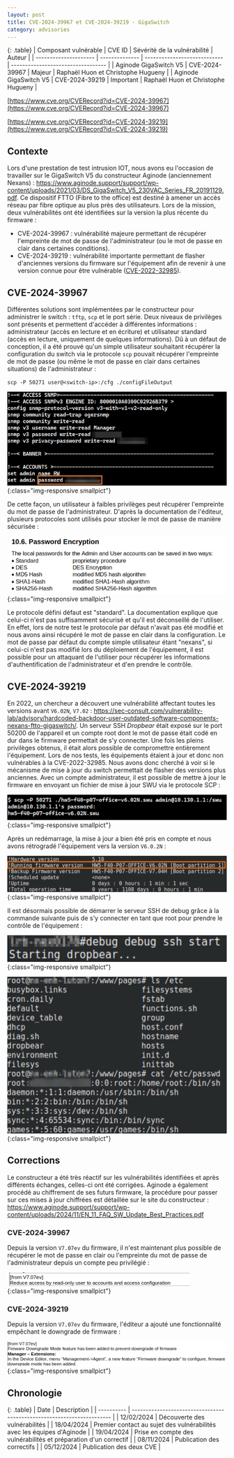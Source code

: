 ```yaml
---
layout: post
title: CVE-2024-39967 et CVE-2024-39219 - GigaSwitch
category: advisories
---
```


{: .table}
| Composant vulnérable | CVE ID | Sévérité de la vulnérabilité | Auteur |
| --------------------- | -------------- | ---------------------------- | ---------------------------------- |
| Aginode GigaSwitch V5 | CVE-2024-39967 | Majeur | Raphaël Huon et Christophe Hugueny |
| Aginode GigaSwitch V5 | CVE-2024-39219 | Important | Raphaël Huon et Christophe Hugueny |

[https://www.cve.org/CVERecord?id=CVE-2024-39967](https://www.cve.org/CVERecord?id=CVE-2024-39967)

[https://www.cve.org/CVERecord?id=CVE-2024-39219](https://www.cve.org/CVERecord?id=CVE-2024-39219)

## Contexte

Lors d'une prestation de test intrusion IOT, nous avons eu l'occasion de travailler sur le GigaSwitch V5 du constructeur Aginode (anciennement Nexans) : https://www.aginode.support/support/wp-content/uploads/2021/03/DS_GigaSwitch_V5_230VAC_Series_FR_20191129.pdf. Ce dispositif FTTO (Fibre to the office) est destiné à amener un accès réseau par fibre optique au plus près des utilisateurs. Lors de la mission, deux vulnérabilités ont été identifiées sur la version la plus récente du firmware :

- CVE-2024-39967 : vulnérabilité majeure permettant de récupérer l'empreinte de mot de passe de l'administrateur (ou le mot de passe en clair dans certaines conditions).
- CVE-2024-39219 : vulnérabilité importante permettant de flasher d'anciennes versions du firmware sur l'équipement afin de revenir à une version connue pour être vulnérable ([CVE-2022-32985](https://www.cve.org/CVERecord?id=CVE-2022-32985)).

## CVE-2024-39967

Différentes solutions sont implémentées par le constructeur pour administrer le switch : `tftp`, `scp` et le port série.
Deux niveaux de privilèges sont présents et permettent d'accéder à différentes informations : administrateur (accès en lecture et en écriture) et utilisateur standard (accès en lecture, uniquement de quelques informations). Dû à un défaut de conception, il a été prouvé qu'un simple utilisateur souhaitant récupérer la configuration du switch via le protocole `scp` pouvait récupérer l'empreinte de mot de passe (ou même le mot de passe en clair dans certaines situations) de l'administrateur :

```
scp -P 50271 user@<switch-ip>:/cfg ./configFileOutput
```

![](/assets/img/advisories/cve-2024-39967-cve-2024-39219/pass.png){:class="img-responsive smallpict"}

De cette façon, un utilisateur à faibles privilèges peut récupérer l'empreinte du mot de passe de l'administrateur. D'après la documentation de l'éditeur, plusieurs protocoles sont utilisés pour stocker le mot de passe de manière sécurisée :

![](/assets/img/advisories/cve-2024-39967-cve-2024-39219/encrypt.png){:class="img-responsive smallpict"}

Le protocole défini défaut est "standard". La documentation explique que celui-ci n'est pas suffisamment sécurisé et qu'il est déconseillé de l'utiliser. En effet, lors de notre test le protocole par défaut n'avait pas été modifié et nous avons ainsi récupéré le mot de passe en clair dans la configuration.
Le mot de passe par défaut du compte simple utilisateur étant "nexans", si celui-ci n'est pas modifié lors du déploiement de l'équipement, il est possible pour un attaquant de l'utiliser pour récupérer les informations d'authentification de l'administrateur et d'en prendre le contrôle.

## CVE-2024-39219

En 2022, un chercheur a découvert une vulnérabilité affectant toutes les versions avant `V6.02N`, `V7.02` : https://sec-consult.com/vulnerability-lab/advisory/hardcoded-backdoor-user-outdated-software-components-nexans-ftto-gigaswitch/. Un serveur SSH _Dropbear_ était exposé sur le port 50200 de l'appareil et un compte root dont le mot de passe était codé en dur dans le firmware permettait de s'y connecter. Une fois les pleins privilèges obtenus, il était alors possible de compromettre entièrement l'équipement.
Lors de nos tests, les équipements étaient à jour et donc non vulnérables à la CVE-2022-32985. Nous avons donc cherché à voir si le mécanisme de mise à jour du switch permettait de flasher des versions plus anciennes. Avec un compte administrateur, il est possible de mettre à jour le firmware en envoyant un fichier de mise à jour SWU via le protocole SCP :

![](/assets/img/advisories/cve-2024-39967-cve-2024-39219/update.png){:class="img-responsive smallpict"}

Après un redémarrage, la mise à jour a bien été pris en compte et nous avons rétrogradé l'équipement vers la version `V6.0.2N` :

![](/assets/img/advisories/cve-2024-39967-cve-2024-39219/new-version.png){:class="img-responsive smallpict"}

Il est désormais possible de démarrer le serveur SSH de debug grâce à la commande suivante puis de s'y connecter en tant que root pour prendre le contrôle de l'équipement :

![](/assets/img/advisories/cve-2024-39967-cve-2024-39219/dropbear.png){:class="img-responsive smallpict"}

![](/assets/img/advisories/cve-2024-39967-cve-2024-39219/passwd.png){:class="img-responsive smallpict"}

## Corrections

Le constructeur a été très réactif sur les vulnérabilités identifiées et après différents échanges, celles-ci ont été corrigées. Aginode a également procédé au chiffrement de ses futurs firmware, la procédure pour passer sur ces mises à jour chiffrées est détaillée sur le site du constructeur : https://www.aginode.support/support/wp-content/uploads/2024/11/EN_11_FAQ_SW_Update_Best_Practices.pdf

### CVE-2024-39967

Depuis la version `V7.07ev` du firmware, il n'est maintenant plus possible de récupérer le mot de passe en clair ou l'empreinte du mot de passe de l'administrateur depuis un compte peu privilégié :

![](/assets/img/advisories/cve-2024-39967-cve-2024-39219/corr1.png){:class="img-responsive smallpict"}

### CVE-2024-39219

Depuis la version `V7.07ev` du firmware, l'éditeur a ajouté une fonctionnalité empêchant le downgrade de firmware :

![](/assets/img/advisories/cve-2024-39967-cve-2024-39219/corr2.png){:class="img-responsive smallpict"}

## Chronologie

{: .table}
| Date | Description |
| ---------- | ---------------------------------------------------------------------- |
| 12/02/2024 | Découverte des vulnérabilités |
| 18/04/2024 | Premier contact au sujet des vulnérabilités avec les équipes d'Aginode |
| 19/04/2024 | Prise en compte des vulnérabilités et préparation d'un correctif |
| 08/11/2024 | Publication des correctifs |
| 05/12/2024 | Publication des deux CVE |
